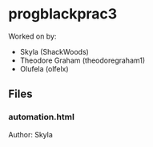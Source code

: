# progblackprac3

Worked on by:
- Skyla (ShackWoods)
- Theodore Graham (theodoregraham1)
- Olufela (olfelx)

## Files

### automation.html
Author: Skyla
